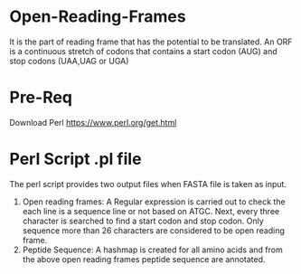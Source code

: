 # Open-Reading-Frames
It is the part of reading frame that has the potential to be translated. An ORF is a continuous stretch of codons that contains a start codon (AUG) and stop codons (UAA,UAG or UGA)
# Pre-Req
Download Perl
https://www.perl.org/get.html
# Perl Script .pl file
The perl script provides two output files when FASTA file is taken as input.
1) Open reading frames:
A Regular expression is carried out to check the each line is a sequence line or not based on ATGC. Next, every three character is searched to find a start codon and stop codon. Only sequence more than 26 characters are considered to be open reading frame.
2) Peptide Sequence:
A hashmap is created for all amino acids and from the above open reading frames peptide sequence are annotated.
